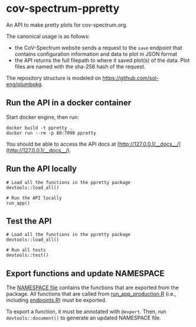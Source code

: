 # cov-spectrum-ppretty

An API to make pretty plots for cov-spectrum.org.

The canonical usage is as follows:  

* the CoV-Spectrum website sends a request to the `save` endpoint that contains configuration information and data to plot in JSON format  
* the API returns the full filepath to where it saved plot(s) of the data. Plot files are named with the sha-256 hash of the request.

The repository structure is modeled on https://github.com/sol-eng/plumbpkg.

## Run the API in a docker container
Start docker engine, then run:
```{bash}
docker build -t ppretty .
docker run --rm -p 80:7090 ppretty
```
You should be able to access the API docs at [http://127.0.0.1/__docs__/](http://127.0.0.1/__docs__/).

## Run the API locally

```{r}
# Load all the functions in the ppretty package
devtools::load_all()

# Run the API locally
run_app()
```

## Test the API

```{r}
# Load all the functions in the ppretty package
devtools::load_all()

# Run all tests
devtools::test()
```

## Export functions and update NAMESPACE

The [NAMESPACE file](./NAMESPACE) contains the functions that are exported from the package. All functions that are called from [run_app_production.R](inst/run_app_production.R) (i.e., including [endpoints.R](inst/plumber/endpoints.R)) must be exported.

To export a function, it must be annotated with `@export`. Then, run `devtools::document()` to generate an updated NAMESPACE file.
